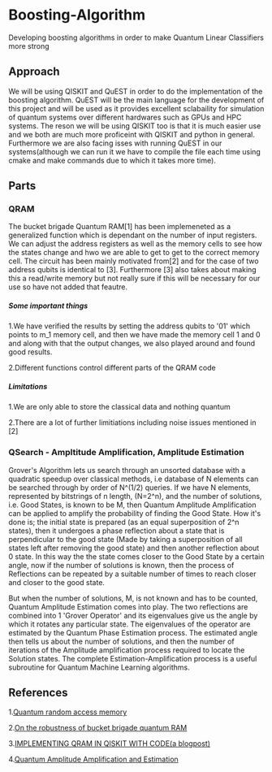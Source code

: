 # Boosting-Algorithm
Developing boosting algorithms in order to make Quantum Linear Classifiers more strong


## Approach
We will be using QISKIT and QuEST in order to do the implementation of the boosting algorithm. QuEST will be the main language for the development of this project and will be used as it provides excellent sclabaility for simulation of quantum systems over different hardwares such as GPUs and HPC systems. The reson we will be using QISKIT too is that it is much easier use and we both are much more proficeint with QISKIT and python in general. Furthermore we are also facing isses with running QuEST in our systems(although we can run it we have to compile the file each time using cmake and make commands due to which it takes more time). 

## Parts 

### QRAM
The bucket brigade Quantum RAM[1] has been implemeneted as a generalized function which is dependant on the number of input registers. We can adjust the address registers as well as the memory cells to see how the states change and hwo we are able to get to get to the correct memory cell. The circuit has been mainly motivated from[2] and for the case of two address qubits is identical to [3]. Furthermore [3] also takes about making this a read/write memory but not really sure if this will be necessary for our use so have not added that feautre. 

##### Some important things
1.We have verified the results by setting the address qubits to '01' which points to m_1 memory cell, and then we have made the memory cell 1 and 0 and along with that the output changes, we also played around and found good results. 

2.Different functions control different parts of the QRAM code

##### Limitations
1.We are only able to store the classical data and nothing quantum 

2.There are a lot of further limitiations including noise issues mentioned in [2]

### QSearch - Ampltitude Amplification, Amplitude Estimation
Grover's Algorithm lets us search through an unsorted database with a quadratic speedup over classical methods, i.e database of N elements can be searched through by order of N^(1/2) queries. If we have N elements, represented by bitstrings of n length, (N=2^n), and the number of solutions, i.e. Good States, is known to be M, then Quantum Amplitude Amplification can be applied to amplify the probability of finding the Good State. How it's done is; the initial state is prepared (as an equal superposition of 2^n states), then it undergoes a phase reflection about a state that is perpendicular to the good state (Made by taking a superposition of all states left after removing the good state) and then another reflection about 0 state. In this way the the state comes closer to the Good State by a certain angle, now if the number of solutions is known, then the process of Reflections can be repeated by a suitable number of times to reach closer and closer to the good state.

But when the number of solutions, M, is not known and has to be counted, Quantum Amplitude Estimation comes into play. The two reflections are combined into 1 'Grover Operator' and its eigenvalues give us the angle by which it rotates any particular state. The eigenvalues of the operator are estimated by the Quantum Phase Estimation process. The estimated angle then tells us about the number of solutions, and then the number of iterations of the Amplitude amplification process required to locate the Solution states.
The complete Estimation-Amplification process is a useful subroutine for Quantum Machine Learning algorithms.


## References
1.[Quantum random access memory](https://arxiv.org/pdf/0708.1879.pdf)

2.[On the robustness of bucket brigade quantum RAM](https://arxiv.org/pdf/1502.03450.pdf) 

3.[IMPLEMENTING QRAM IN QISKIT WITH CODE(a blogpost)](https://quantumcomputinguk.org/tutorials/implementing-qram-in-qiskit-with-code)

4.[Quantum Amplitude Amplification and Estimation](https://arxiv.org/abs/quant-ph/0005055)
